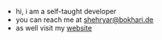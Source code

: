 - hi, i am a self-taught developer 
- you can reach me at shehryar@bokhari.de
- as well visit my [website](https://bokhari.de)

